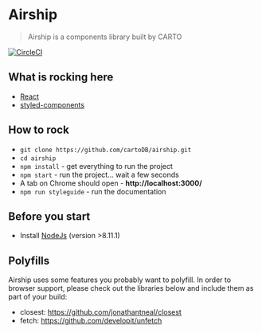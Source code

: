 # Airship
> Airship is a components library built by CARTO

[![CircleCI](https://circleci.com/gh/CartoDB/airship/tree/master.svg?style=svg)](https://circleci.com/gh/CartoDB/airship/tree/master)

## What is rocking here

* [React](https://webpack.js.org/guides/getting-started/)
* [styled-components](http://postcss.org/)

## How to rock

* `git clone https://github.com/cartoDB/airship.git`
* `cd airship`
* `npm install` - get everything to run the project
* `npm start` - run the project... wait a few seconds
* A tab on Chrome should open - **http://localhost:3000/**
* `npm run styleguide` - run the documentation

## Before you start

* Install [NodeJs](https://nodejs.org/en/) (version >8.11.1)

## Polyfills

Airship uses some features you probably want to polyfill. In order to browser support, please check out the libraries below and include them as part of your build:

* closest: https://github.com/jonathantneal/closest
* fetch: https://github.com/developit/unfetch
